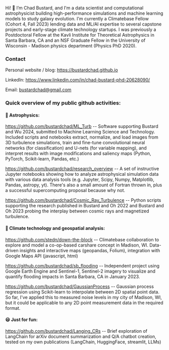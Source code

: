 Hi! 👋 I’m Chad Bustard, and I'm a data scientist and computational astrophysicist building high-performance simulations and machine learning models to study galaxy evolution. I'm currently a Climatebase Fellow (Cohort 4, Fall 2023) lending data and ML/AI expertise to several capstone projects and early-stage climate technology startups. I was previously a Postdoctoral Fellow at the Kavli Institute for Theoretical Astrophysics in Santa Barbara, CA and an NSF Graduate Fellow in the University of Wisconsin - Madison physics department (Physics PhD 2020). 

### Contact

Personal website / blog: <https://bustardchad.github.io>

LinkedIn: <https://www.linkedin.com/in/chad-bustard-phd-20628090/>

Email: bustardchad@gmail.com


### Quick overview of my public github activities:

#### 💫 Astrophysics:

<https://github.com/bustardchad/ML_Turb> -- Software supporting Bustard and Wu 2024, submitted to Machine Learning Science and Technology. Included scripts and notebooks extract, normalize, and load images from 3D turbulence simulations, train and fine-tune convolutional neural networks (for classification) and U-nets (for variable mapping), and interpret results with image modifications and saliency maps (Python, PyTorch, Scikit-learn, Pandas, etc.) 

<https://github.com/bustardchad/research_overview> -- A set of instructive Jupyter notebooks showing how to analyze astrophysical simulation data with various data analysis tools (e.g. Jupyter, Scipy, Numpy, Matplotlib, Pandas, astropy, yt). There's also a small amount of Fortran thrown in, plus a successful supercomputing proposal because why not. 

<https://github.com/bustardchad/Cosmic_Ray_Turbulence> -- Python scripts supporting the research published in Bustard and Oh 2022 and Bustard and Oh 2023 probing the interplay between cosmic rays and magnetized turbulence.

#### 🌲 Climate technology and geospatial analysis:

<https://github.com/stedn/down-the-block> -- Climatebase collaboration to explore and model a co-op-based carshare concept in Madison, WI. Data-driven insights and interactive maps (geopandas, Folium), integration with Google Maps API (javascript, html) 

<https://github.com/bustardchad/sb_flooding> -- Independent project using Google Earth Engine and Sentinel-1, Sentinel-2 imagery to visualize and quantify flooding impacts in Santa Barbara, CA in January 2023.

<https://github.com/bustardchad/GaussianProcess> -- Gaussian process regression using Scikit-learn to interpolate between 2D spatial point data. So far, I've applied this to measured noise levels in my city of Madison, WI, but it could be applicable to any 2D point measurement data in the required format. 

#### 😃 Just for fun:

<https://github.com/bustardchad/Langing_CRs> -- Brief exploration of LangChain for arXiv document summarization and Q/A chatbot creation, tested on my own publications (LangChain, HuggingFace, streamlit, LLMs)


<!---
bustardchad/bustardchad is a ✨ special ✨ repository because its `README.md` (this file) appears on your GitHub profile.
You can click the Preview link to take a look at your changes.
--->
